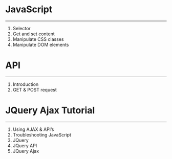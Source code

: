 # JavaScript
----------------------------------------------
1. Selector
2. Get and set content
2. Manipulate CSS classes
3. Manipulate DOM elements

# API
----------------------------------------------
1. Introduction
2. GET & POST request

# JQuery Ajax Tutorial
----------------------------------------------
1. Using AJAX & API’s
2. Troubleshooting JavaScript
3. JQuery
4. JQuery API
5. JQuery Ajax
